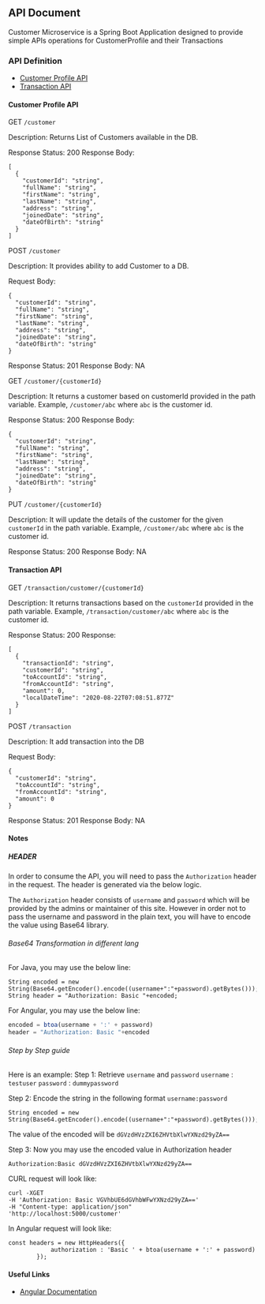 ## API Document

Customer Microservice is a Spring Boot Application designed to provide simple APIs operations for CustomerProfile and their Transactions

### API Definition

- [Customer Profile API](#Customer-Profile-API)
- [Transaction API](#Transaction-API)



#### Customer Profile API

GET `/customer`

Description: Returns List of Customers available in the DB.

Response Status: 200
Response Body:
```json5
[
  {
    "customerId": "string",
    "fullName": "string",
    "firstName": "string",
    "lastName": "string",
    "address": "string",
    "joinedDate": "string",
    "dateOfBirth": "string"
  }
]
```

POST `/customer`

Description: It provides ability to add Customer to a DB.

Request Body:
```json5
{
  "customerId": "string",
  "fullName": "string",
  "firstName": "string",
  "lastName": "string",
  "address": "string",
  "joinedDate": "string",
  "dateOfBirth": "string"
}
```

Response Status: 201
Response Body: NA

GET `/customer/{customerId}`

Description: It returns a customer based on customerId provided in the path variable. Example, `/customer/abc` where `abc` is the customer id.

Response Status: 200
Response Body:
```json5
{
  "customerId": "string",
  "fullName": "string",
  "firstName": "string",
  "lastName": "string",
  "address": "string",
  "joinedDate": "string",
  "dateOfBirth": "string"
}
```

PUT `/customer/{customerId}`

Description: It will update the details of the customer for the given `customerId` in the path variable. Example, `/customer/abc` where `abc` is the customer id.

Response Status: 200
Response Body: NA

#### Transaction API

GET `/transaction/customer/{customerId}`

Description: It returns transactions based on the `customerId` provided in the path variable. Example, `/transaction/customer/abc` where `abc` is the customer id.

Response Status: 200
Response:
```json5
[
  {
    "transactionId": "string",
    "customerId": "string",
    "toAccountId": "string",
    "fromAccountId": "string",
    "amount": 0,
    "localDateTime": "2020-08-22T07:08:51.877Z"
  }
]
```

POST `/transaction`

Description: It add transaction into the DB

Request Body:
```json5
{
  "customerId": "string",
  "toAccountId": "string",
  "fromAccountId": "string",
  "amount": 0
}
```

Response Status: 201
Response Body: NA

#### Notes

##### HEADER

In order to consume the API, you will need to pass the `Authorization` header in the request. The header is generated via the below logic.

The `Authorization` header consists of `username` and `password` which will be provided by the admins or maintainer of this site. However in order not to pass the username and password in the plain text, you will have to encode the value using Base64 library.


###### Base64 Transformation in different lang

For Java, you may use the below line:
```
String encoded = new String(Base64.getEncoder().encode((username+":"+password).getBytes()));
String header = "Authorization: Basic "+encoded;
```

For Angular, you may use the below line:
```javascript
encoded = btoa(username + ':' + password)
header = "Authorization: Basic "+encoded
```

###### Step by Step guide

Here is an example:
Step 1: Retrieve `username` and `password`
`username` : `testuser`
`password` : `dummypassword`

Step 2: Encode the string in the following format `username:password` 
```
String encoded = new String(Base64.getEncoder().encode((username+":"+password).getBytes()));
```
The value of the encoded will be `dGVzdHVzZXI6ZHVtbXlwYXNzd29yZA==` 

Step 3: Now you may use the encoded value in Authorization header
```
Authorization:Basic dGVzdHVzZXI6ZHVtbXlwYXNzd29yZA==
```

CURL request will look like:
```
curl -XGET 
-H 'Authorization: Basic VGVhbUE6dGVhbWFwYXNzd29yZA==' 
-H "Content-type: application/json" 
'http://localhost:5000/customer'
```

In Angular request will look like:
```
const headers = new HttpHeaders({
            authorization : 'Basic ' + btoa(username + ':' + password)
        });
```


#### Useful Links

- [Angular Documentation](https://spring.io/guides/tutorials/spring-security-and-angular-js/)
